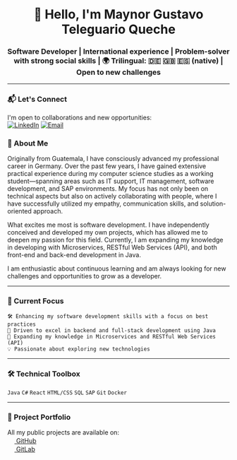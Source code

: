 <h1 align="center">👋 Hello, I'm Maynor Gustavo Teleguario Queche</h1>
<h3 align="center">Software Developer | International experience | Problem-solver with strong social skills | 🌍 Trilingual: 🇩🇪 🇬🇧 🇪🇸 (native) | Open to new challenges</h3>

---

### 📬 Let's Connect
I'm open to collaborations and new opportunities:  
[![LinkedIn](https://img.shields.io/badge/LinkedIn-Connect-blue)](https://www.linkedin.com/in/maynor-gustavo-teleguario-queche-b649ab1a8)
[![Email](https://img.shields.io/badge/Email-Contact-red)](mailto:Maynor_Teleguario@hotmail.com)





### 🚀 About Me
Originally from Guatemala, I have consciously advanced my professional career in Germany. Over the past few years, I have gained extensive practical experience during my computer science studies as a working student—spanning areas such as IT support, IT management, software development, and SAP environments. My focus has not only been on technical aspects but also on actively collaborating with people, where I have successfully utilized my empathy, communication skills, and solution-oriented approach.

What excites me most is software development. I have independently conceived and developed my own projects, which has allowed me to deepen my passion for this field. Currently, I am expanding my knowledge in developing with Microservices, RESTful Web Services (API), and both front-end and back-end development in Java.

I am enthusiastic about continuous learning and am always looking for new challenges and opportunities to grow as a developer.

---

### 🔧 Current Focus

    🛠 Enhancing my software development skills with a focus on best practices
    🚀 Driven to excel in backend and full-stack development using Java
    🌱 Expanding my knowledge in Microservices and RESTful Web Services (API)
    💡 Passionate about exploring new technologies 


---
### 🛠 Technical Toolbox
`Java` `C#` `React` `HTML/CSS` `SQL` `SAP` `Git` `Docker`

---

### 📂 Project Portfolio
All my public projects are available on:  
[<img src="https://github.githubassets.com/favicons/favicon.png" width=16> GitHub](https://github.com/Gustavo-Teleguario)  
[<img src="https://about.gitlab.com/images/press/logo/png/gitlab-icon-rgb.png" width=16> GitLab](https://gitlab.com/users/Gustavo-Teleguario)

